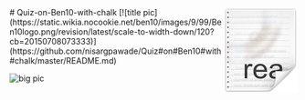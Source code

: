 <img src="icon.png" align="right" />
# Quiz-on-Ben10-with-chalk [![title pic](https://static.wikia.nocookie.net/ben10/images/9/99/Ben10logo.png/revision/latest/scale-to-width-down/120?cb=20150708073333)](https://github.com/nisargpawade/Quiz#on#Ben10#with#chalk/master/README.md)


![big pic](https://static.wikia.nocookie.net/ben10/images/8/83/Ben_10_logo_without_versus_the_universe.png/revision/latest/scale-to-width-down/670?cb=20201004024739)



